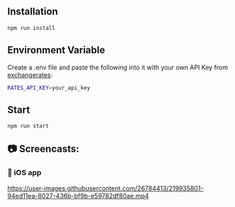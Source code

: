 ## Installation

```bash
npm run install 
```

## Environment Variable 

Create a .env file and paste the following into it with your own API Key from [exchangerates](https://exchangeratesapi.io/): 
```bash
RATES_API_KEY=your_api_key
```

## Start 

```bash
npm run start
```


## :camera: Screencasts:
### :iphone: iOS app
https://user-images.githubusercontent.com/26784413/219935801-94ed11ea-8027-436b-bf9b-e59782df80ae.mp4

